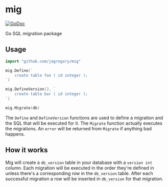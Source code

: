 # mig

[![GoDoc](https://godoc.org/github.com/jagregory/mig?status.png)](https://godoc.org/github.com/jagregory/mig)

Go SQL migration package

## Usage

```go
import "github.com/jagregory/mig"

mig.Define(`
	create table foo ( id integer );
`)

mig.DefineVersion(2, `
	create table bar ( id integer );
`)

mig.Migrate(db)
```

The `Define` and `DefineVersion` functions are used to define a migration
and the SQL that will be executed for it. The `Migrate` function actually
executes the migrations. An `error` will be returned from `Migrate` if
anything bad happens.

## How it works

Mig will create a `db_version` table in your database with a `version int`
column. Each migration will be executed in the order they're defined in
unless there's a corresponding row in the `db_version` table. After each
successful migration a row will be inserted in `db_version` for that
migration.
